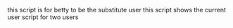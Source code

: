  this script is for betty to be the substitute user
this script shows the current user
script for two users
